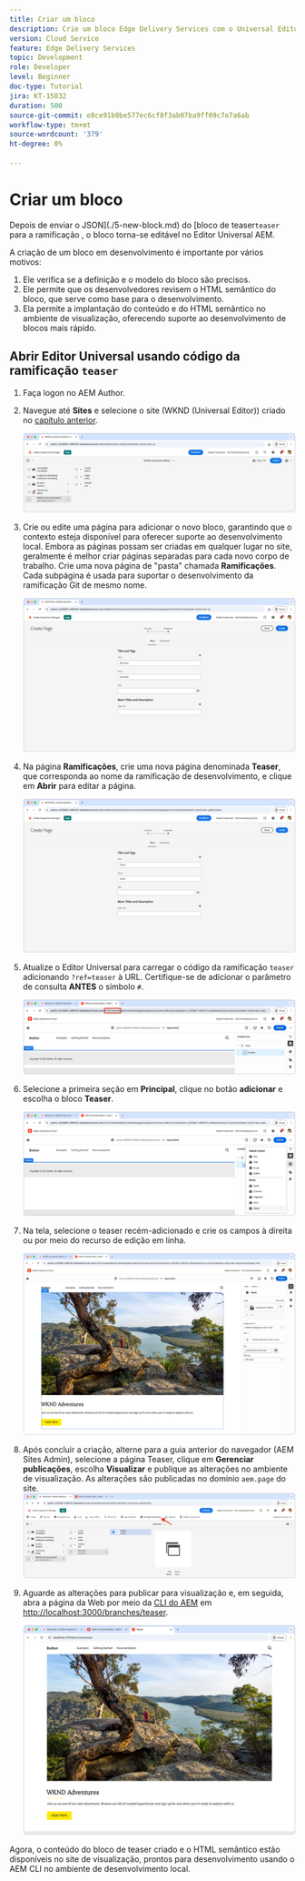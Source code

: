 ```yaml
---
title: Criar um bloco
description: Crie um bloco Edge Delivery Services com o Universal Editor.
version: Cloud Service
feature: Edge Delivery Services
topic: Development
role: Developer
level: Beginner
doc-type: Tutorial
jira: KT-15832
duration: 500
source-git-commit: e8ce91b0be577ec6cf8f3ab07ba9ff09c7e7a6ab
workflow-type: tm+mt
source-wordcount: '379'
ht-degree: 0%

---
```



# Criar um bloco

Depois de enviar o JSON](./5-new-block.md) do [bloco de teaser`teaser` para a ramificação , o bloco torna-se editável no Editor Universal AEM.

A criação de um bloco em desenvolvimento é importante por vários motivos:

1. Ele verifica se a definição e o modelo do bloco são precisos.
1. Ele permite que os desenvolvedores revisem o HTML semântico do bloco, que serve como base para o desenvolvimento.
1. Ela permite a implantação do conteúdo e do HTML semântico no ambiente de visualização, oferecendo suporte ao desenvolvimento de blocos mais rápido.

## Abrir Editor Universal usando código da ramificação `teaser`

1. Faça logon no AEM Author.
2. Navegue até **Sites** e selecione o site (WKND (Universal Editor)) criado no [capítulo anterior](./2-new-aem-site.md).

   ![AEM Sites](./assets/6-author-block/open-new-site.png)

3. Crie ou edite uma página para adicionar o novo bloco, garantindo que o contexto esteja disponível para oferecer suporte ao desenvolvimento local. Embora as páginas possam ser criadas em qualquer lugar no site, geralmente é melhor criar páginas separadas para cada novo corpo de trabalho. Crie uma nova página de &quot;pasta&quot; chamada **Ramificações**. Cada subpágina é usada para suportar o desenvolvimento da ramificação Git de mesmo nome.

   ![AEM Sites - Criar página de ramificações](./assets/6-author-block/branches-page-3.png)

4. Na página **Ramificações**, crie uma nova página denominada **Teaser**, que corresponda ao nome da ramificação de desenvolvimento, e clique em **Abrir** para editar a página.

   ![AEM Sites - Criar página de teaser](./assets/6-author-block/teaser-page-3.png)

5. Atualize o Editor Universal para carregar o código da ramificação `teaser` adicionando `?ref=teaser` à URL. Certifique-se de adicionar o parâmetro de consulta **ANTES** o símbolo `#`.

   ![Editor Universal - Selecionar ramificação do teaser](./assets/6-author-block/select-branch.png)

6. Selecione a primeira seção em **Principal**, clique no botão **adicionar** e escolha o bloco **Teaser**.

   ![Editor Universal - Adicionar Bloco](./assets/6-author-block/add-teaser-2.png)

7. Na tela, selecione o teaser recém-adicionado e crie os campos à direita ou por meio do recurso de edição em linha.

   ![Editor Universal - Bloco do Autor](./assets/6-author-block/author-block.png)

8. Após concluir a criação, alterne para a guia anterior do navegador (AEM Sites Admin), selecione a página Teaser, clique em **Gerenciar publicações**, escolha **Visualizar** e publique as alterações no ambiente de visualização. As alterações são publicadas no domínio `aem.page` do site.
   ![AEM Sites - Publish ou Visualização](./assets/6-author-block/publish-to-preview.png)

9. Aguarde as alterações para publicar para visualização e, em seguida, abra a página da Web por meio da [CLI do AEM](./3-local-development-environment.md#install-the-aem-cli) em [http://localhost:3000/branches/teaser](http://localhost:3000/branches/teaser).

   ![Site Local - Atualizar](./assets/6-author-block/preview.png)

Agora, o conteúdo do bloco de teaser criado e o HTML semântico estão disponíveis no site de visualização, prontos para desenvolvimento usando o AEM CLI no ambiente de desenvolvimento local.

